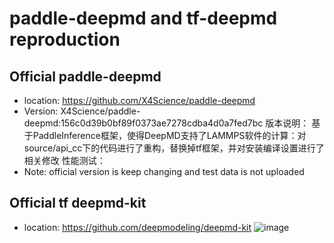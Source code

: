 # paddle-deepmd and tf-deepmd reproduction
## Official paddle-deepmd 
* location: https://github.com/X4Science/paddle-deepmd
* Version: X4Science/paddle-deepmd:156c0d39b0bf89f0373ae7278cdba4d0a7fed7bc
版本说明：
基于PaddleInference框架，使得DeepMD支持了LAMMPS软件的计算：对source/api_cc下的代码进行了重构，替换掉tf框架，并对安装编译设置进行了相关修改
性能测试：
* Note: official version is keep changing and test data is not uploaded

## Official tf deepmd-kit
* location: https://github.com/deepmodeling/deepmd-kit
![image](https://user-images.githubusercontent.com/50223303/167381548-ea102925-89d6-4415-9726-3b6b058f95cc.png)

